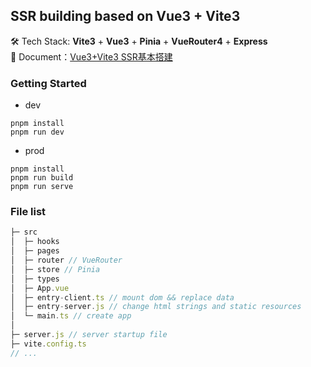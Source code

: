 ## SSR building based on Vue3 + Vite3
🛠 Tech Stack: **Vite3** + **Vue3** + **Pinia** + **VueRouter4** + **Express**  
📝 Document：[Vue3+Vite3 SSR基本搭建](https://lhrun.github.io/2022/08/27/Vue3-Vite3-SSR%E5%9F%BA%E6%9C%AC%E6%90%AD%E5%BB%BA/)
### Getting Started
+ dev
```
pnpm install
pnpm run dev
```
+ prod
```
pnpm install
pnpm run build
pnpm run serve
```

### File list
```js
├─ src
│  ├─ hooks
│  ├─ pages
│  ├─ router // VueRouter
│  ├─ store // Pinia
│  ├─ types
│  ├─ App.vue
│  ├─ entry-client.ts // mount dom && replace data
│  ├─ entry-server.js // change html strings and static resources
│  └─ main.ts // create app
│
├─ server.js // server startup file
├─ vite.config.ts
// ...
```
